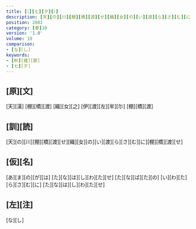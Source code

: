 ```yaml
---
title: [（][七][夕][）]
description: [天][の][川][棚][橋][渡][せ][織][女][の][い][渡][ら][さ][む][に][棚][橋][渡][せ]
position: 2081
category: [巻]10
version: '1.0'
volume: 10
comparison:
- [な][し]
keywords:
- [秋][雑][歌]
- [七][夕]
---
```


## [原][文]

[天][漢] [棚][橋][渡] [織][女][之] [伊][渡][左][牟][尓] [棚][橋][渡]

## [訓][読]

[天][の][川][棚][橋][渡][せ][織][女][の][い][渡][ら][さ][む][に][棚][橋][渡][せ]

## [仮][名]

[あ][ま][の][が][は] [た][な][は][し][わ][た][せ] [た][な][ば][た][の] [い][わ][た][ら][さ][む][に] [た][な][は][し][わ][た][せ]

## [左][注]

[な][し]
